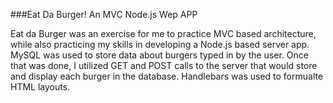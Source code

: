 ###Eat Da Burger! An MVC Node.js Wep APP

Eat da Burger was an exercise for me to practice MVC based architecture, while also practicing my skills in 
developing a Node.js based server app. MySQL was used to store data about burgers typed in by the user. Once 
that was done, I utilized GET and POST calls to the server that would store and display each burger in the database.
Handlebars was used to formualte HTML layouts. 